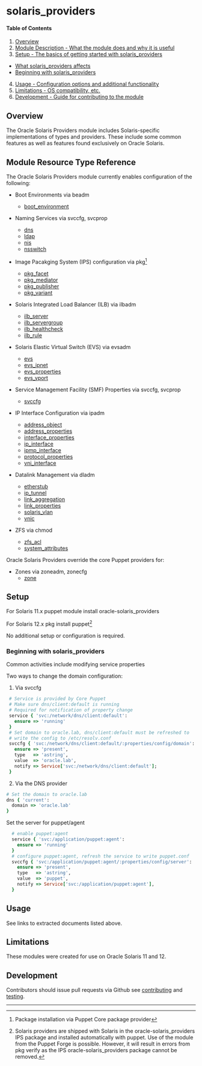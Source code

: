 # solaris_providers

#### Table of Contents

1. [Overview](#overview)
2. [Module Description - What the module does and why it is useful](#module-description)
3. [Setup - The basics of getting started with solaris_providers](#setup)
  * [What solaris_providers affects](#what-solaris_providers-affects)
  * [Beginning with solaris_providers](#beginning-with-solaris_providers)
4. [Usage - Configuration options and additional functionality](#usage)
5. [Limitations - OS compatibility, etc.](#limitations)
6. [Development - Guide for contributing to the module](#development)


## Overview

The Oracle Solaris Providers module includes Solaris-specific implementations of
types and providers. These include some common features as well as features
found exclusively on Oracle Solaris.

## Module Resource Type Reference

The Oracle Solaris Providers module currently enables configuration of the
following:

* Boot Environments via beadm

  * [boot_environment](doc/boot_environment.md)

* Naming Services via svccfg, svcprop
  * [dns](doc/dns.md)
  * [ldap](doc/ldap.md)
  * [nis](doc/nis.md)
  * [nsswitch](doc/nsswitch.md)
* Image Pacakging System (IPS) configuration via pkg[^1]
  * [pkg_facet](doc/pkg_facet.md)
  * [pkg_mediator](doc/pkg_mediator.md)
  * [pkg_publisher](doc/pkg_publisher.md)
  * [pkg_variant](doc/pkg_variant.md)
* Solaris Integrated Load Balancer (ILB) via ilbadm
  * [ilb_server](doc/ilb_server.md)
  * [ilb_servergroup](doc/ilb_servergroup.md)
  * [ilb_healthcheck](doc/ilb_healthcheck.md)
  * [ilb_rule](doc/ilb_rule.md)
* Solaris Elastic Virtual Switch (EVS)  via evsadm
  * [evs](doc/evs.md)
  * [evs_ipnet](doc/evs_ipnet.md)
  * [evs_properties](doc/evs_properties.md)
  * [evs_vport](doc/evs_vport.md)
* Service Management Facility (SMF) Properties via svccfg, svcprop
  * [svccfg](doc/svccfg.md)
* IP Interface Configuration via ipadm
  * [address_object](doc/address_object.md)
  * [address_properties](doc/address_properties.md)
  * [interface_properties](doc/interface_properties.md)
  * [ip_interface](doc/ip_interface.md)
  * [ipmp_interface](doc/ipmp_interface.md)
  * [protocol_properties](doc/protocol_properties.md)
  * [vni_interface](doc/vni_interface.md)
* Datalink Management via dladm
  * [etherstub](doc/etherstub.md)
  * [ip_tunnel](doc/ip_tunnel.md)
  * [link_aggregation](doc/link_aggregation.md)
  * [link_properties](doc/link_properties.md)
  * [solaris_vlan](doc/solaris_vlan.md)
  * [vnic](doc/vnic.md)
* ZFS via chmod
  * [zfs_acl](doc/zfs_acl.md)
  * [system_attributes](doc/system_attributes.md)

Oracle Solaris Providers override the core Puppet providers for:

* Zones via zoneadm, zonecfg
  * [zone](doc/zone.md)

## Setup

For Solaris 11.x puppet module install oracle-solaris_providers

For Solaris 12.x pkg install puppet[^2]

No additional setup or configuration is required.

### Beginning with solaris_providers

Common activities include modifying service properties

Two ways to change the domain configuration:

1. Via svccfg
  ```ruby
   # Service is provided by Core Puppet
   # Make sure dns/client:default is running
   # Required for notification of property change
   service { 'svc:/network/dns/client:default':
     ensure => 'running'
   }
   # Set domain to oracle.lab, dns/client:default must be refreshed to
   # write the config to /etc/resolv.conf
   svccfg { 'svc:/network/dns/client:default/:properties/config/domain':
     ensure => 'present',
     type   => 'astring',
     value  => 'oracle.lab',
     notify => Service['svc:/network/dns/client:default'];
   }
  ```

2. Via the DNS provider
  ```ruby
  # Set the domain to oracle.lab
  dns { 'current':
    domain => 'oracle.lab'
  }
  ```


Set the server for puppet/agent
```ruby
  # enable puppet:agent
  service { 'svc:/application/puppet:agent':
    ensure => 'running'
  }
  # configure puppet:agent, refresh the service to write puppet.conf
  svccfg { 'svc:/application/puppet:agent/:properties/config/server':
    ensure => 'present',
    type   => 'astring',
    value  => 'puppet',
    notify => Service['svc:/application/puppet:agent'],
  }
```

## Usage

See links to extracted documents listed above.

## Limitations

These modules were created for use on Oracle Solaris 11 and 12.

## Development

Contributors should issue pull requests via Github see [contributing](CONTRIBUTING.md) and [testing](TESTING.md).

----

[^1]: Package installation via Puppet Core package provider

[^2]: Solaris providers are shipped with Solaris in the oracle-solaris_providers IPS package and installed automatically with puppet. Use of the module from the Puppet Forge is possible. However, it will result in errors from pkg verify as the IPS oracle-solaris_providers package cannot be removed.

